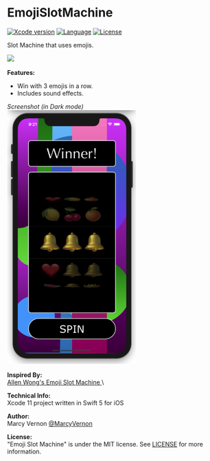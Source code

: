 # EmojiSlotMachine
[![Xcode version](https://img.shields.io/badge/xcode-11%20-brightgreen)](https://developer.apple.com/xcode/)
[![Language](https://img.shields.io/badge/swift-5.0-orange.svg)](https://developer.apple.com/swift)
[![License](https://img.shields.io/badge/license-MIT-blue.svg?style=flat)](http://mit-license.org)

Slot Machine that uses emojis.

<img src="GitHub-Images/EmojiSlotMachine.gif" width="300">

**Features:** 
- Win with 3 emojis in a row.
- Includes sound effects.

*Screenshot (in Dark mode)* \
<img src="GitHub-Images/Winner.png" width="300">

**Inspired By:** \
[Allen Wong's Emoji Slot Machine ](https://github.com/allenwong/30DaysofSwift/blob/master/Project%2014%20-%20EmojiSlotMachine/emoji%20spin.gif) \

**Technical Info:** \
Xcode 11 project written in Swift 5 for iOS

**Author:** \
Marcy Vernon [@MarcyVernon](https://twitter.com/MarcyVernon)

**License:** \
"Emoji Slot Machine" is under the MIT license. See [LICENSE](/LICENSE) for more information.
